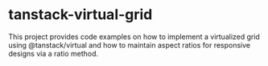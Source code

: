 # tanstack-virtual-grid
This project provides code examples on how to implement a virtualized grid using @tanstack/virtual and how to maintain aspect ratios for responsive designs via a ratio method.
